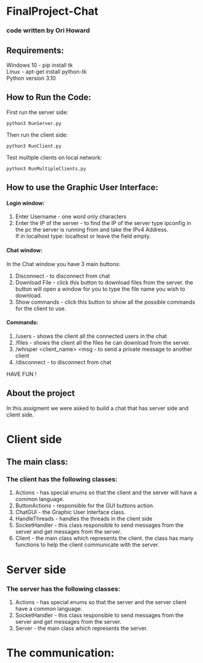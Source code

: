 # FinalProject-Chat
### code written by Ori Howard
## Requirements:
Windows 10 - pip install tk  
Linux - apt-get install python-tk  
Python version 3.10


## How to Run the Code:
First run the server side: 
```shell
python3 RunServer.py
```
Then run the client side:
```shell
python3 RunClient.py
```
Test multiple clients on local network: 
```shell
python3 RunMultipleClients.py
```
## How to use the Graphic User Interface:
#### Login window:
1) Enter Username - one word only characters
2) Enter the IP of the server - to find the IP of the server type ipconfig in the pc the server is running from and take the IPv4 Address.  
If in localhost type: localhost or leave the field empty.

#### Chat window:
In the Chat window you have 3 main buttons:
1) Disconnect - to disconnect from chat
2) Download File - click this button to download files from the server. the button will open a window for you to type the file name you wish to download.
3) Show commands - click this button to show all the possible commands for the client to use.  
#### Commands:
1) /users - shows the client all the connected users in the chat
2) /files - shows the client all the files he can download from the server.  
3) /whisper <client_name> <msg - to send a private message to another client
4) /disconnect - to disconnect from chat

HAVE FUN !

## About the project
In this assigment we were asked to build a chat that has server side and client side.


# Client side
## The main class:

### The client has the following classes:
1) Actions - has special enums so that the client and the server will have a common language.
2) ButtonActions - responsible for the GUI buttons action.
3) ChatGUI - the Graphic User Interface class.
4) HandleThreads - handles the threads in the client side
5) SocketHandler - this class responsible to send messages from the server and get messages from the server.
6) Client - the main class which represents the client. the class has many functions to help the client communicate with the server.




# Server side
### The server has the following classes:
1) Actions - has special enums so that the server and the server client have a common language.
2) SocketHandler - this class responsible to send messages from the server and get messages from the server.
3) Server - the main class which represents the server. 


# The communication:
